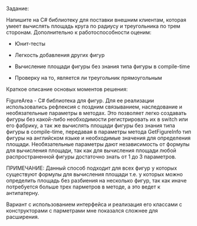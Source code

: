 
Задание:

Напишите на C# библиотеку для поставки внешним клиентам, которая умеет вычислять площадь круга по радиусу и треугольника по трем сторонам. Дополнительно к работоспособности оценим:

- Юнит-тесты

- Легкость добавления других фигур

- Вычисление площади фигуры без знания типа фигуры в compile-time

- Проверку на то, является ли треугольник прямоугольным 

Краткое описание основых моментов решения:

FigureArea - C# библиотека для фигур. Для ее реализации использовались рефлексия с поздним связыванием, наследование и необязательные параметры в методах. Это позволяет легко создавать фигуры без какой-либо необходимости регистрировать их в switch или его фабрику, а так же вычислять площади фигуры без знания типа фигуры в compile-time, передавая в параметры метода GetFigureInfo тип фигуры на английском языке и необходимые значения для определения площади. Необязательные параметры дают независимость от формулы для вычисления площади, так как для вычисления площади любой распространенной фигуры достаточно знать от 1 до 3 параметров.

ПРИМЕЧАНИЕ: Данный способ подходит для всех фигур у которых существуют формулы для вычисления площади т.е. у которых можно определить площадь без разбиения на несколько фигур, так как иначе потребуется больше трех парметров в методе, а это ведет к антипатерну. 

Вариант с использованием интерфейса и реализация его классами с конструкторами с парметрами мне показался сложнее для расширения.
